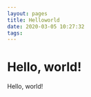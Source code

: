 ```yaml
---
layout: pages
title: Helloworld
date: 2020-03-05 10:27:32
tags:
---
```

# Hello, world!
Hello, world!